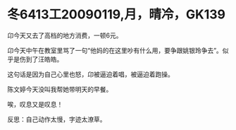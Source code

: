 # 冬6413工20090119,月，晴冷，GK139

卬今天又去了高档的地方消费，一顿6元。

卬今天中午在教室里骂了一句“他妈的在这里吵有什么用，要争跟姚银玲争去”。似乎是伤到了汪皓皓。

这句话是因为自己心里也怒，卬被逼迫着唱，被逼迫着跑操。

陈文婷今天没叫我帮她带明天的早餐。

唉，叹息又是叹息！

反思：自己动作太慢，字迹太潦草。
